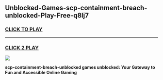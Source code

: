 
## Unblocked-Games-scp-containment-breach-unblocked-Play-Free-q8lj7
<h3>
<a href="https://premium76.site?title=scp-containment-breach-unblocked&ref=21A">CLICK TO PLAY</a></h3>
<hr>

<h3>
<a href="https://premium76.site?title=scp-containment-breach-unblocked&ref=21A">CLICK 2 PLAY</a>
  
</h3>

<a href="https://premium76.site?title=scp-containment-breach-unblocked&ref=21A"><img src="https://clearcache.store/games.png"></a>


**scp-containment-breach-unblocked games unblocked: Your Gateway to Fun and Accessible Online Gaming**
